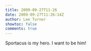 ```yaml
---
title: 2009-09-27T11-26
date: 2009-09-27T11:26:14Z
author: Lee Turner
showtoc: false
comments: true
---
```


Sportacus is my hero. I want to be him!

